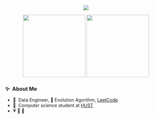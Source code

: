 

<p align="center">
  <img src="https://github-readme-streak-stats.herokuapp.com/?user=VTzy137&theme=tokyonight"/>
</p>

<p align="center">
  <img src="https://github-readme-stats.vercel.app/api?username=VTzy137&theme=tokyonight&show_icons=true" height="195" />
  <img src="https://github-readme-stats.vercel.app/api/top-langs/?username=VTzy137&theme=tokyonight&layout=compact" height="195" />
</p>

<div style="flex: 1; text-align: left;">
  <h3>✨&nbsp; About Me</h3>
  <ul>
    <li>🔭 &nbsp;Data Engineer, 📖 Evolution Agorithm, <a href="https://leetcode.com/u/VTzy137">LeetCode</a></li>
    <li>🏫 &nbsp;Computer science student at <a href="https://hust.edu.vn">HUST</a></li>
    <li>💗 🏃 🎨</li>
  </ul>
</div>

<!-- <p align="center">
  <img src="https://github-readme-quotes-bay.vercel.app/quote?theme=dracula"/>
</p> -->

